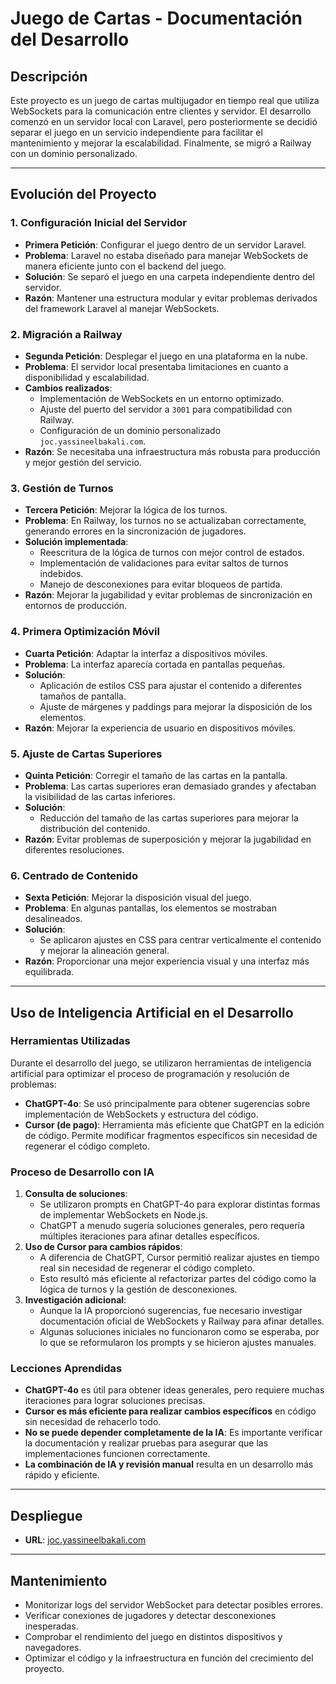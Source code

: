 # Juego de Cartas - Documentación del Desarrollo

## Descripción
Este proyecto es un juego de cartas multijugador en tiempo real que utiliza WebSockets para la comunicación entre clientes y servidor. El desarrollo comenzó en un servidor local con Laravel, pero posteriormente se decidió separar el juego en un servicio independiente para facilitar el mantenimiento y mejorar la escalabilidad. Finalmente, se migró a Railway con un dominio personalizado.

---

## Evolución del Proyecto

### 1. Configuración Inicial del Servidor
- **Primera Petición**: Configurar el juego dentro de un servidor Laravel.
- **Problema**: Laravel no estaba diseñado para manejar WebSockets de manera eficiente junto con el backend del juego.
- **Solución**: Se separó el juego en una carpeta independiente dentro del servidor.
- **Razón**: Mantener una estructura modular y evitar problemas derivados del framework Laravel al manejar WebSockets.

### 2. Migración a Railway
- **Segunda Petición**: Desplegar el juego en una plataforma en la nube.
- **Problema**: El servidor local presentaba limitaciones en cuanto a disponibilidad y escalabilidad.
- **Cambios realizados**:
  - Implementación de WebSockets en un entorno optimizado.
  - Ajuste del puerto del servidor a `3001` para compatibilidad con Railway.
  - Configuración de un dominio personalizado `joc.yassineelbakali.com`.
- **Razón**: Se necesitaba una infraestructura más robusta para producción y mejor gestión del servicio.

### 3. Gestión de Turnos
- **Tercera Petición**: Mejorar la lógica de los turnos.
- **Problema**: En Railway, los turnos no se actualizaban correctamente, generando errores en la sincronización de jugadores.
- **Solución implementada**:
  - Reescritura de la lógica de turnos con mejor control de estados.
  - Implementación de validaciones para evitar saltos de turnos indebidos.
  - Manejo de desconexiones para evitar bloqueos de partida.
- **Razón**: Mejorar la jugabilidad y evitar problemas de sincronización en entornos de producción.

### 4. Primera Optimización Móvil
- **Cuarta Petición**: Adaptar la interfaz a dispositivos móviles.
- **Problema**: La interfaz aparecía cortada en pantallas pequeñas.
- **Solución**:
  - Aplicación de estilos CSS para ajustar el contenido a diferentes tamaños de pantalla.
  - Ajuste de márgenes y paddings para mejorar la disposición de los elementos.
- **Razón**: Mejorar la experiencia de usuario en dispositivos móviles.

### 5. Ajuste de Cartas Superiores
- **Quinta Petición**: Corregir el tamaño de las cartas en la pantalla.
- **Problema**: Las cartas superiores eran demasiado grandes y afectaban la visibilidad de las cartas inferiores.
- **Solución**:
  - Reducción del tamaño de las cartas superiores para mejorar la distribución del contenido.
- **Razón**: Evitar problemas de superposición y mejorar la jugabilidad en diferentes resoluciones.

### 6. Centrado de Contenido
- **Sexta Petición**: Mejorar la disposición visual del juego.
- **Problema**: En algunas pantallas, los elementos se mostraban desalineados.
- **Solución**:
  - Se aplicaron ajustes en CSS para centrar verticalmente el contenido y mejorar la alineación general.
- **Razón**: Proporcionar una mejor experiencia visual y una interfaz más equilibrada.

---

## Uso de Inteligencia Artificial en el Desarrollo

### Herramientas Utilizadas
Durante el desarrollo del juego, se utilizaron herramientas de inteligencia artificial para optimizar el proceso de programación y resolución de problemas:

- **ChatGPT-4o**: Se usó principalmente para obtener sugerencias sobre implementación de WebSockets y estructura del código.
- **Cursor (de pago)**: Herramienta más eficiente que ChatGPT en la edición de código. Permite modificar fragmentos específicos sin necesidad de regenerar el código completo.

### Proceso de Desarrollo con IA
1. **Consulta de soluciones**:
   - Se utilizaron prompts en ChatGPT-4o para explorar distintas formas de implementar WebSockets en Node.js.
   - ChatGPT a menudo sugería soluciones generales, pero requería múltiples iteraciones para afinar detalles específicos.
2. **Uso de Cursor para cambios rápidos**:
   - A diferencia de ChatGPT, Cursor permitió realizar ajustes en tiempo real sin necesidad de regenerar el código completo.
   - Esto resultó más eficiente al refactorizar partes del código como la lógica de turnos y la gestión de desconexiones.
3. **Investigación adicional**:
   - Aunque la IA proporcionó sugerencias, fue necesario investigar documentación oficial de WebSockets y Railway para afinar detalles.
   - Algunas soluciones iniciales no funcionaron como se esperaba, por lo que se reformularon los prompts y se hicieron ajustes manuales.

### Lecciones Aprendidas
- **ChatGPT-4o** es útil para obtener ideas generales, pero requiere muchas iteraciones para lograr soluciones precisas.
- **Cursor es más eficiente para realizar cambios específicos** en código sin necesidad de rehacerlo todo.
- **No se puede depender completamente de la IA**: Es importante verificar la documentación y realizar pruebas para asegurar que las implementaciones funcionen correctamente.
- **La combinación de IA y revisión manual** resulta en un desarrollo más rápido y eficiente.

---

## Despliegue
- **URL**: [joc.yassineelbakali.com](http://joc.yassineelbakali.com)

---

## Mantenimiento
- Monitorizar logs del servidor WebSocket para detectar posibles errores.
- Verificar conexiones de jugadores y detectar desconexiones inesperadas.
- Comprobar el rendimiento del juego en distintos dispositivos y navegadores.
- Optimizar el código y la infraestructura en función del crecimiento del proyecto.
